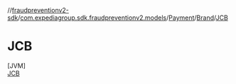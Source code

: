 //[fraudpreventionv2-sdk](../../../../../index.md)/[com.expediagroup.sdk.fraudpreventionv2.models](../../../index.md)/[Payment](../../index.md)/[Brand](../index.md)/[JCB](index.md)

# JCB

[JVM]\
[JCB](index.md)
